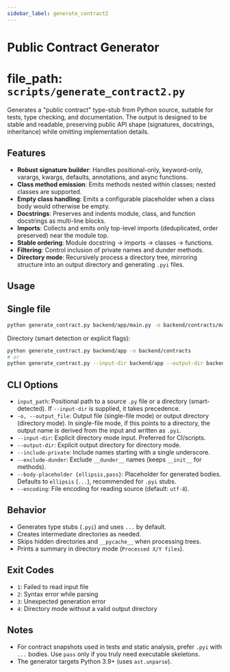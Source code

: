 ```yaml
---
sidebar_label: generate_contract2
---
```


# Public Contract Generator

  file_path: `scripts/generate_contract2.py`
=========================

Generates a "public contract" type-stub from Python source, suitable for tests,
type checking, and documentation. The output is designed to be stable and
readable, preserving public API shape (signatures, docstrings, inheritance) while
omitting implementation details.

Features
--------
- **Robust signature builder**: Handles positional-only, keyword-only, varargs,
kwargs, defaults, annotations, and async functions.
- **Class method emission**: Emits methods nested within classes; nested classes
are supported.
- **Empty class handling**: Emits a configurable placeholder when a class body
would otherwise be empty.
- **Docstrings**: Preserves and indents module, class, and function docstrings
as multi-line blocks.
- **Imports**: Collects and emits only top-level imports (deduplicated, order
preserved) near the module top.
- **Stable ordering**: Module docstring → imports → classes → functions.
- **Filtering**: Control inclusion of private names and dunder methods.
- **Directory mode**: Recursively process a directory tree, mirroring structure
into an output directory and generating ``.pyi`` files.

Usage
-----

## Single file

```bash
python generate_contract.py backend/app/main.py -o backend/contracts/main.pyi
```

Directory (smart detection or explicit flags):
```bash
python generate_contract.py backend/app -o backend/contracts
# or
python generate_contract.py --input-dir backend/app --output-dir backend/contracts
```

CLI Options
-----------
- ``input_path``: Positional path to a source ``.py`` file or a directory
(smart-detected). If ``--input-dir`` is supplied, it takes precedence.
- ``-o, --output_file``: Output file (single-file mode) or output directory
(directory mode). In single-file mode, if this points to a directory, the
output name is derived from the input and written as ``.pyi``.
- ``--input-dir``: Explicit directory mode input. Preferred for CI/scripts.
- ``--output-dir``: Explicit output directory for directory mode.
- ``--include-private``: Include names starting with a single underscore.
- ``--exclude-dunder``: Exclude ``__dunder__`` names (keeps ``__init__`` for methods).
- ``--body-placeholder {ellipsis,pass}``: Placeholder for generated bodies.
Defaults to ``ellipsis`` (``...``), recommended for ``.pyi`` stubs.
- ``--encoding``: File encoding for reading source (default: ``utf-8``).

Behavior
--------
- Generates type stubs (``.pyi``) and uses ``...`` by default.
- Creates intermediate directories as needed.
- Skips hidden directories and ``__pycache__`` when processing trees.
- Prints a summary in directory mode (``Processed X/Y files``).

Exit Codes
----------
- ``1``: Failed to read input file
- ``2``: Syntax error while parsing
- ``3``: Unexpected generation error
- ``4``: Directory mode without a valid output directory

Notes
-----
- For contract snapshots used in tests and static analysis, prefer ``.pyi`` with
``...`` bodies. Use ``pass`` only if you truly need executable skeletons.
- The generator targets Python 3.9+ (uses ``ast.unparse``).
